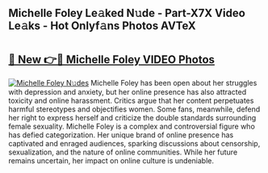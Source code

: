 ## Michelle Foley Le𝚊ked N𝚞de - Part-X7X Video Le𝚊ks - Hot Onlyf𝚊ns Photos AVTeX

# <h2><a href="http://ab35653.deff.icu/?id=Michelle+Foley">🔗 New 👉🔴 Michelle Foley VIDEO Photos</a></h2>

[![Michelle Foley N𝚞des](https://i.imgur.com/rIISA9y.gif)](http://ab35653.deff.icu/?id=Michelle+Foley)
Michelle Foley has been open about her struggles with depression and anxiety, but her online presence has also attracted toxicity and online harassment. Critics argue that her content perpetuates harmful stereotypes and objectifies women. Some fans, meanwhile, defend her right to express herself and criticize the double standards surrounding female sexuality. Michelle Foley is a complex and controversial figure who has defied categorization. Her unique brand of online presence has captivated and enraged audiences, sparking discussions about censorship, sexualization, and the nature of online communities. While her future remains uncertain, her impact on online culture is undeniable.
